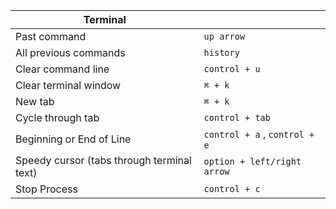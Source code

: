 |Terminal||
|--|--|
|Past command| `up arrow` |
|All previous commands|`history`|
|Clear command line| `control + u` |
|Clear terminal window|`⌘ + k`|
|New tab|`⌘ + k`|
|Cycle through tab|`control + tab`|
|Beginning or End of Line|`control + a` , `control + e`|
|Speedy cursor (tabs through terminal text)|`option + left/right arrow`|
|Stop Process| `control + c`|
